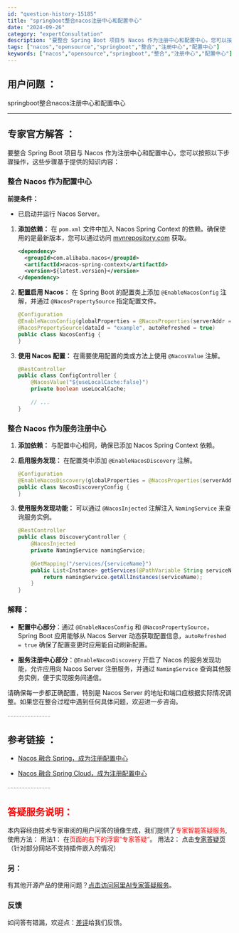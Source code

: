 ```yaml
---
id: "question-history-15185"
title: "springboot整合nacos注册中心和配置中心"
date: "2024-09-26"
category: "expertConsultation"
description: "要整合 Spring Boot 项目与 Nacos 作为注册中心和配置中心，您可以按照以下步骤操作，这些步骤基于提供的知识内容：### 整合 Nacos 作为配置中心**前提条件：**- 已启动并运行 Nacos Server。1. **添加依赖：**   在 `pom.xml` 文件中加入 Nac"
tags: ["nacos","opensource","springboot","整合","注册中心","配置中心"]
keywords: ["nacos","opensource","springboot","整合","注册中心","配置中心"]
---
```


## 用户问题 ： 
 springboot整合nacos注册中心和配置中心  

---------------
## 专家官方解答 ：

要整合 Spring Boot 项目与 Nacos 作为注册中心和配置中心，您可以按照以下步骤操作，这些步骤基于提供的知识内容：

### 整合 Nacos 作为配置中心

**前提条件：**
- 已启动并运行 Nacos Server。

1. **添加依赖：**
   在 `pom.xml` 文件中加入 Nacos Spring Context 的依赖。确保使用的是最新版本，您可以通过访问 [mvnrepository.com](https://mvnrepository.com/artifact/com.alibaba.nacos/nacos-spring-context) 获取。

   ```xml
   <dependency>
     <groupId>com.alibaba.nacos</groupId>
     <artifactId>nacos-spring-context</artifactId>
     <version>${latest.version}</version>
   </dependency>
   ```

2. **配置启用 Nacos：**
   在 Spring Boot 的配置类上添加 `@EnableNacosConfig` 注解，并通过 `@NacosPropertySource` 指定配置文件。

   ```java
   @Configuration
   @EnableNacosConfig(globalProperties = @NacosProperties(serverAddr = "127.0.0.1:8848"))
   @NacosPropertySource(dataId = "example", autoRefreshed = true)
   public class NacosConfig {
   }
   ```

3. **使用 Nacos 配置：**
   在需要使用配置的类或方法上使用 `@NacosValue` 注解。

   ```java
   @RestController
   public class ConfigController {
       @NacosValue("${useLocalCache:false}")
       private boolean useLocalCache;
       
       // ...
   }
   ```

### 整合 Nacos 作为服务注册中心

1. **添加依赖：** 与配置中心相同，确保已添加 Nacos Spring Context 依赖。

2. **启用服务发现：**
   在配置类中添加 `@EnableNacosDiscovery` 注解。

   ```java
   @Configuration
   @EnableNacosDiscovery(globalProperties = @NacosProperties(serverAddr = "127.0.0.1:8848"))
   public class NacosDiscoveryConfig {
   }
   ```

3. **使用服务发现功能：**
   可以通过 `@NacosInjected` 注解注入 `NamingService` 来查询服务实例。

   ```java
   @RestController
   public class DiscoveryController {
       @NacosInjected
       private NamingService namingService;
       
       @GetMapping("/services/{serviceName}")
       public List<Instance> getServices(@PathVariable String serviceName) throws NacosException {
           return namingService.getAllInstances(serviceName);
       }
   }
   ```

### 解释：

- **配置中心部分**：通过 `@EnableNacosConfig` 和 `@NacosPropertySource`，Spring Boot 应用能够从 Nacos Server 动态获取配置信息，`autoRefreshed = true` 确保了配置变更时应用能自动刷新配置。
  
- **服务注册中心部分**：`@EnableNacosDiscovery` 开启了 Nacos 的服务发现功能，允许应用向 Nacos Server 注册服务，并通过 `NamingService` 查询其他服务实例，便于实现服务间通信。

请确保每一步都正确配置，特别是 Nacos Server 的地址和端口应根据实际情况调整。如果您在整合过程中遇到任何具体问题，欢迎进一步咨询。


<font color="#949494">---------------</font> 


## 参考链接 ：

* [Nacos 融合 Spring，成为注册配置中心](https://nacos.io/docs/latest/ecology/use-nacos-with-spring)
 
 * [Nacos 融合 Spring Cloud，成为注册配置中心](https://nacos.io/docs/latest/ecology/use-nacos-with-spring-cloud)


 <font color="#949494">---------------</font> 
 


## <font color="#FF0000">答疑服务说明：</font> 

本内容经由技术专家审阅的用户问答的镜像生成，我们提供了<font color="#FF0000">专家智能答疑服务</font>,使用方法：
用法1： 在<font color="#FF0000">页面的右下的浮窗”专家答疑“</font>。
用法2： 点击[专家答疑页](https://answer.opensource.alibaba.com/docs/intro)（针对部分网站不支持插件嵌入的情况）
### 另：


有其他开源产品的使用问题？[点击访问阿里AI专家答疑服务](https://answer.opensource.alibaba.com/docs/intro)。
### 反馈
如问答有错漏，欢迎点：[差评](https://ai.nacos.io/user/feedbackByEnhancerGradePOJOID?enhancerGradePOJOId=15205)给我们反馈。
